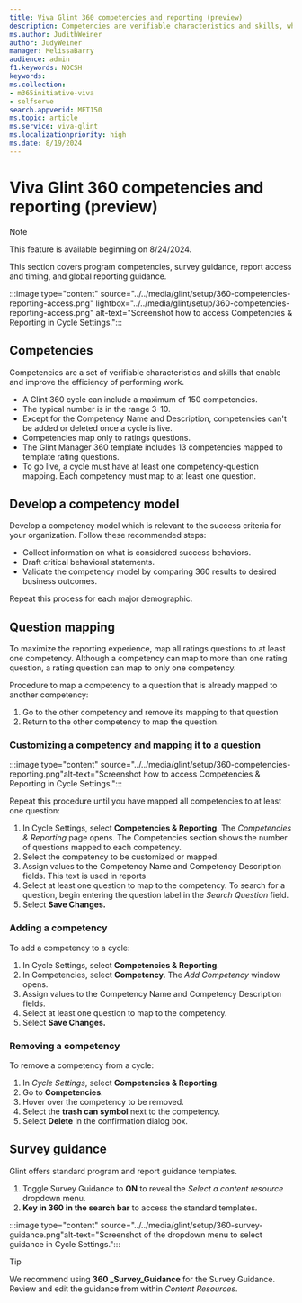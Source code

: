 ```yaml
---
title: Viva Glint 360 competencies and reporting (preview)
description: Competencies are verifiable characteristics and skills, which enable and improve the efficiency of performing work. Learn to develop your competency model.
ms.author: JudithWeiner
author: JudyWeiner
manager: MelissaBarry
audience: admin
f1.keywords: NOCSH
keywords: 
ms.collection:  
- m365initiative-viva
- selfserve 
search.appverid: MET150 
ms.topic: article
ms.service: viva-glint
ms.localizationpriority: high
ms.date: 8/19/2024
---
```


# Viva Glint 360 competencies and reporting (preview)

> [!NOTE]
> This feature is available beginning on 8/24/2024.

This section covers program competencies, survey guidance, report access and timing, and global reporting guidance. 

:::image type="content" source="../../media/glint/setup/360-competencies-reporting-access.png" lightbox="../../media/glint/setup/360-competencies-reporting-access.png" alt-text="Screenshot how to access Competencies & Reporting in Cycle Settings.":::

## Competencies

Competencies are a set of verifiable characteristics and skills that enable and improve the efficiency of performing work. 

- A Glint 360 cycle can include a maximum of 150 competencies. 
- The typical number is in the range 3-10. 
- Except for the Competency Name and Description, competencies can't be added or deleted once a cycle is live. 
- Competencies map only to ratings questions. 
- The Glint Manager 360 template includes 13 competencies mapped to template rating questions. 
- To go live, a cycle must have at least one competency-question mapping. Each competency must map to at least one question.

## Develop a competency model

Develop a competency model which is relevant to the success criteria for your organization. Follow these recommended steps:

- Collect information on what is considered success behaviors.
- Draft critical behavioral statements.
- Validate the competency model by comparing 360 results to desired business outcomes. 

Repeat this process for each major demographic.

## Question mapping

To maximize the reporting experience, map all ratings questions to at least one competency. Although a competency can map to more than one rating question, a rating question can map to only one competency. 

Procedure to map a competency to a question that is already mapped to another competency:

1.	Go to the other competency and remove its mapping to that question
1.	Return to the other competency to map the question.

### Customizing a competency and mapping it to a question

:::image type="content" source="../../media/glint/setup/360-competencies-reporting.png"alt-text="Screenshot how to access Competencies & Reporting in Cycle Settings.":::

Repeat this procedure until you have mapped all competencies to at least one question:

1.	In Cycle Settings, select **Competencies & Reporting**. The *Competencies & Reporting* page opens.  The Competencies section shows the number of questions mapped to each competency.
2.	Select the competency to be customized or mapped.
3.	Assign values to the Competency Name and Competency Description fields. This text is used in reports
4.	Select at least one question to map to the competency. To search for a question, begin entering the question label in the *Search Question* field. 
5.	Select **Save Changes.**

### Adding a competency

To add a competency to a cycle:

1.	In Cycle Settings, select **Competencies & Reporting**. 
2.	In Competencies, select **Competency**. The *Add Competency* window opens.
3.	Assign values to the Competency Name and Competency Description fields.
4.	Select at least one question to map to the competency. 
5.	Select **Save Changes.**

### Removing a competency

To remove a competency from a cycle:

1.	In *Cycle Settings*, select **Competencies & Reporting**.
2.	Go to **Competencies**. 
3.	Hover over the competency to be removed. 
4.	Select the **trash can symbol** next to the competency. 
5.	Select **Delete** in the confirmation dialog box.

## Survey guidance

Glint offers standard program and report guidance templates. 

1.	Toggle Survey Guidance to **ON** to reveal the *Select a content resource* dropdown menu. 
1.	**Key in 360 in the search bar** to access the standard templates. 

:::image type="content" source="../../media/glint/setup/360-survey-guidance.png"alt-text="Screenshot of the dropdown menu to select guidance in Cycle Settings.":::

>[!TIP]
> We recommend using **360 _Survey_Guidance** for the Survey Guidance. Review and edit the guidance from within *Content Resources*. 







